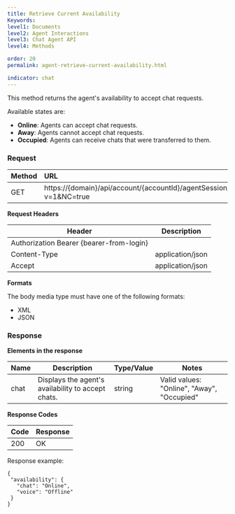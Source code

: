 ```yaml
---
title: Retrieve Current Availability
Keywords:
level1: Documents
level2: Agent Interactions
level3: Chat Agent API
level4: Methods

order: 20
permalink: agent-retrieve-current-availability.html

indicator: chat
---
```


This method returns the agent's availability to accept chat requests. 

Available states are:

- **Online**: Agents can accept chat requests.
- **Away**: Agents cannot accept chat requests.
- **Occupied**: Agents can receive chats that were transferred to them.

### Request

 |Method|  URL |
 |:---|  :---| 
 |GET|  https://{domain}/api/account/{accountId}/agentSession/{agentSessionId}/availability?v=1&NC=true |

**Request Headers**

| Header                                   | Description      |
|------------------------------------------|------------------|
| Authorization Bearer {bearer-from-login} |                  |
| Content-Type                             | application/json |
| Accept                                   | application/json |

**Formats**

The body media type must have one of the following formats:

- XML
- JSON

### Response

**Elements in the response**

| Name | Description                                        | Type/Value | Notes                                      |
|------|----------------------------------------------------|------------|--------------------------------------------|
| chat | Displays the agent's availability to accept chats. | string     | Valid values: "Online", "Away", "Occupied" |

**Response Codes**

 | Code | Response |
|------|----------|
| 200  | OK       |

Response example:

    {
     "availability": {
       "chat": "Online",
       "voice": "Offline"
     }
    }